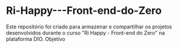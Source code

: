 # Ri-Happy---Front-end-do-Zero
Este repositório foi criado para armazenar e compartilhar os projetos desenvolvidos durante o curso "Ri Happy - Front-end do Zero" na plataforma DIO.  Objetivo
